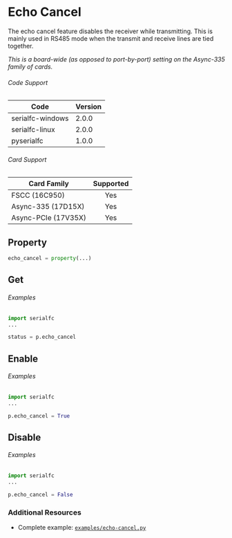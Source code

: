# Echo Cancel

The echo cancel feature disables the receiver while transmitting. This is mainly used in RS485 mode when the transmit and receive lines are tied together. 

_This is a board-wide (as opposed to port-by-port) setting on the Async-335 family of cards._

###### Code Support
| Code | Version |
| ---- | ------- |
| serialfc-windows | 2.0.0 |
| serialfc-linux | 2.0.0 |
| pyserialfc | 1.0.0 |

###### Card Support
| Card Family | Supported |
| ----------- |:-----:|
| FSCC (16C950) | Yes |
| Async-335 (17D15X) | Yes |
| Async-PCIe (17V35X) | Yes |


## Property
```python
echo_cancel = property(...)
```

## Get
###### Examples
```python
import serialfc
...

status = p.echo_cancel
```


## Enable
###### Examples
```python
import serialfc
...

p.echo_cancel = True
```


## Disable
###### Examples
```python
import serialfc
...

p.echo_cancel = False
```


### Additional Resources
- Complete example: [`examples/echo-cancel.py`](../examples/echo-cancel.py)
